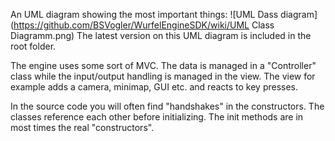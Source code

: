 An UML diagram showing the most important things:
![UML Dass diagram](https://github.com/BSVogler/WurfelEngineSDK/wiki/UML Class Diagramm.png)
The latest version on this UML diagram is included in the root folder.

The engine uses some sort of MVC. The data is managed in a "Controller" class while the input/output handling is managed in the view.
The view for example adds a camera, minimap, GUI etc. and reacts to key presses.

In the source code you will often find "handshakes" in the constructors. The classes reference each other before initializing. The init methods are in most times the real "constructors".